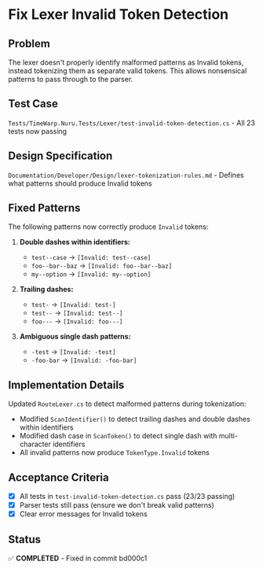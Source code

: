 # Fix Lexer Invalid Token Detection

## Problem
The lexer doesn't properly identify malformed patterns as Invalid tokens, instead tokenizing them as separate valid tokens. This allows nonsensical patterns to pass through to the parser.

## Test Case
`Tests/TimeWarp.Nuru.Tests/Lexer/test-invalid-token-detection.cs` - All 23 tests now passing

## Design Specification
`Documentation/Developer/Design/lexer-tokenization-rules.md` - Defines what patterns should produce Invalid tokens

## Fixed Patterns
The following patterns now correctly produce `Invalid` tokens:

1. **Double dashes within identifiers:**
   - `test--case` → `[Invalid: test--case]`
   - `foo--bar--baz` → `[Invalid: foo--bar--baz]`
   - `my--option` → `[Invalid: my--option]`

2. **Trailing dashes:**
   - `test-` → `[Invalid: test-]`
   - `test--` → `[Invalid: test--]`
   - `foo---` → `[Invalid: foo---]`

3. **Ambiguous single dash patterns:**
   - `-test` → `[Invalid: -test]`
   - `-foo-bar` → `[Invalid: -foo-bar]`

## Implementation Details
Updated `RouteLexer.cs` to detect malformed patterns during tokenization:
- Modified `ScanIdentifier()` to detect trailing dashes and double dashes within identifiers
- Modified dash case in `ScanToken()` to detect single dash with multi-character identifiers
- All invalid patterns now produce `TokenType.Invalid` tokens

## Acceptance Criteria
- [x] All tests in `test-invalid-token-detection.cs` pass (23/23 passing)
- [x] Parser tests still pass (ensure we don't break valid patterns)
- [x] Clear error messages for Invalid tokens

## Status
✅ **COMPLETED** - Fixed in commit bd000c1